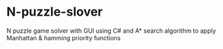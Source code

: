 # N-puzzle-slover
 N puzzle game solver with GUI using C# and A* search algorithm to apply Manhattan & hamming priority functions
